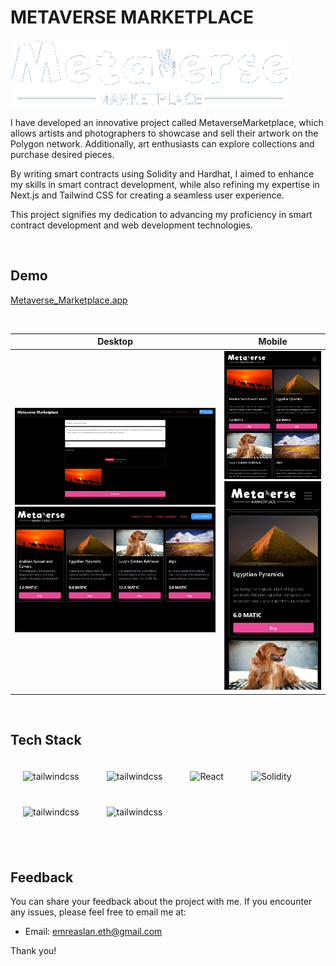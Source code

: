 # METAVERSE MARKETPLACE

![resim](/public/logo_white.png)

I have developed an innovative project called MetaverseMarketplace, which allows artists and photographers to showcase and sell their artwork on the Polygon network. Additionally, art enthusiasts can explore collections and purchase desired pieces. 

By writing smart contracts using Solidity and Hardhat, I aimed to enhance my skills in smart contract development, while also refining my expertise in Next.js and Tailwind CSS for creating a seamless user experience. 

This project signifies my dedication to advancing my proficiency in smart contract development and web development technologies.

<br>

## Demo

[Metaverse_Marketplace.app](https://nftmarketplacepolygon.vercel.app/)

<br>

| Desktop | Mobile |
| --- | --- |
| ![Desktop Görünümü](/public/assets/desktop-1.png) ![Desktop Görünümü](/public/assets/desktop-2.png)| ![Mobil Görünümü](/public/assets/mobile-2.png) ![Mobil Görünümü](/public/assets/mobile-1.png) |


<br>

## Tech Stack
<div style="align:center"> 
<a target="_blank"><img style="margin: 20px" src="https://upload.wikimedia.org/wikipedia/commons/9/98/Solidity_logo.svg" alt="tailwindcss" height="40" /></a>
<a target="_blank"><img style="margin: 20px" src="https://camo.githubusercontent.com/bdec685692def8605d4a9f48ab00bd3193d1eda0fe4d7fa728fedda8b9502f1a/68747470733a2f2f7365656b6c6f676f2e636f6d2f696d616765732f482f686172646861742d6c6f676f2d383838373339454242342d7365656b6c6f676f2e636f6d2e706e67" alt="tailwindcss" height="40" /></a> 
<a target="_blank"><img style="margin: 20px" src="https://seeklogo.com/images/E/ethers-logo-D5B86204D8-seeklogo.com.png" alt="React" height="40" /></a>
<a target="_blank"><img style="margin: 20px" width="80" src="https://upload.wikimedia.org/wikipedia/commons/8/8e/Nextjs-logo.svg" alt="Solidity" height="40" /></a>
<a target="_blank"><img style="margin: 20px" src="https://upload.wikimedia.org/wikipedia/commons/d/d5/Tailwind_CSS_Logo.svg" alt="tailwindcss" height="40" /></a>
<a target="_blank"><img style="margin: 20px" src="https://camo.githubusercontent.com/2b330a9bf2eed1e86d1cd4d470c5b3d80c278bee07ab1ec49632b325ad487e8f/68747470733a2f2f7777772e736f6c6f6465762e636f6d2f66696c652f33643565313239362d653639622d313165632d623961642d3065616566333735396635662f4f70656e5a657070656c696e2d4c6f676f2d49636f6e2e706e67" alt="tailwindcss" height="40" /></a>  

</div>


<br>
<br>

## Feedback

You can share your feedback about the project with me. If you encounter any issues, please feel free to email me at:

- Email: emreaslan.eth@gmail.com

Thank you!